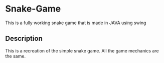 # Snake-Game
This is a fully working snake game that is made in JAVA using swing

## Description
This is a recreation of the simple snake game. All the game mechanics are the same.
